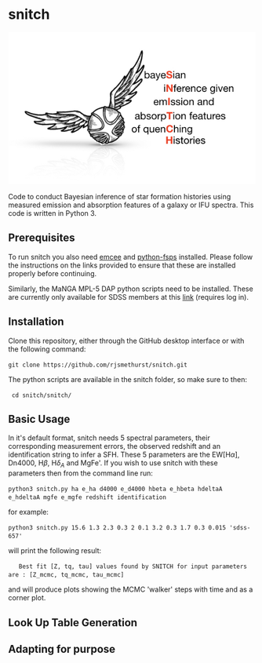 # snitch

![snitchlogo](/images/snitch_logo.001.jpeg)

Code to conduct Bayesian inference of star formation histories using measured emission and absorption features of a galaxy or IFU spectra. This code is written in Python 3. 

## Prerequisites

To run snitch you also need [emcee](http://dfm.io/emcee/current/user/install) and [python-fsps](http://dfm.io/python-fsps/current/installation/) installed. Please follow the instructions on the links provided to ensure that these are installed properly before continuing. 

Similarly, the MaNGA MPL-5 DAP python scripts need to be installed. These are currently only available for SDSS members at this [link](https://trac.sdss.org/wiki/MANGA/TRM/TRM_MPL-5/dap/LocalInstall) (requires log in). 

## Installation 

Clone this repository, either through the GitHub desktop interface or with the following command:

```git clone https://github.com/rjsmethurst/snitch.git```

The python scripts are available in the snitch folder, so make sure to then:

``` cd snitch/snitch/```

## Basic Usage 

In it's default format, snitch needs 5 spectral parameters, their corresponding measurement errors, the observed redshift and an identification string to infer a SFH. These 5 parameters are the EW\[H$\alpha$\], Dn4000, H$\beta$, H$\delta_A$ and MgFe'. If you wish to use snitch with these parameters then from the command line run:

```python3 snitch.py ha e_ha d4000 e_d4000 hbeta e_hbeta hdeltaA e_hdeltaA mgfe e_mgfe redshift identification```

for example:

```python3 snitch.py 15.6 1.3 2.3 0.3 2 0.1 3.2 0.3 1.7 0.3 0.015 'sdss-657'```

will print the following result:

```   Best fit [Z, tq, tau] values found by SNITCH for input parameters are : [Z_mcmc, tq_mcmc, tau_mcmc]```

and will produce plots showing the MCMC 'walker' steps with time and as a corner plot. 

## Look Up Table Generation



## Adapting for purpose



